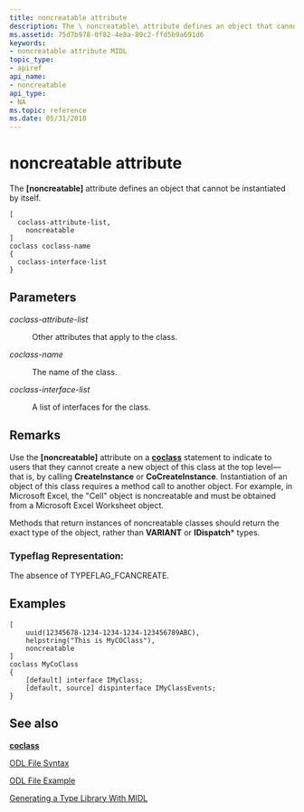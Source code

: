 ```yaml
---
title: noncreatable attribute
description: The \ noncreatable\ attribute defines an object that cannot be instantiated by itself.
ms.assetid: 75d7b978-0f82-4e8a-89c2-ffd5b9a691d6
keywords:
- noncreatable attribute MIDL
topic_type:
- apiref
api_name:
- noncreatable
api_type:
- NA
ms.topic: reference
ms.date: 05/31/2018
---
```


# noncreatable attribute

The **\[noncreatable\]** attribute defines an object that cannot be instantiated by itself.

``` syntax
[
  coclass-attribute-list, 
    noncreatable
]
coclass coclass-name
{
  coclass-interface-list
}
```

## Parameters

<dl> <dt>

*coclass-attribute-list* 
</dt> <dd>

Other attributes that apply to the class.

</dd> <dt>

*coclass-name* 
</dt> <dd>

The name of the class.

</dd> <dt>

*coclass-interface-list* 
</dt> <dd>

A list of interfaces for the class.

</dd> </dl>

## Remarks

Use the **\[noncreatable\]** attribute on a [**coclass**](coclass.md) statement to indicate to users that they cannot create a new object of this class at the top level—that is, by calling **CreateInstance** or **CoCreateInstance**. Instantiation of an object of this class requires a method call to another object. For example, in Microsoft Excel, the "Cell" object is noncreatable and must be obtained from a Microsoft Excel Worksheet object.

Methods that return instances of noncreatable classes should return the exact type of the object, rather than **VARIANT** or **IDispatch**\* types.

### Typeflag Representation:

The absence of TYPEFLAG\_FCANCREATE.

## Examples

``` syntax
[
    uuid(12345678-1234-1234-1234-123456789ABC),
    helpstring("This is MyCOClass"),
    noncreatable
]
coclass MyCoClass
{
    [default] interface IMyClass;
    [default, source] dispinterface IMyClassEvents;
}
```

## See also

<dl> <dt>

[**coclass**](coclass.md)
</dt> <dt>

[ODL File Syntax](/previous-versions/windows/desktop/automat/odl-file-syntax)
</dt> <dt>

[ODL File Example](/previous-versions/windows/desktop/automat/odl-file-example)
</dt> <dt>

[Generating a Type Library With MIDL](generating-a-type-library-with-midl-2.md)
</dt> </dl>

 

 